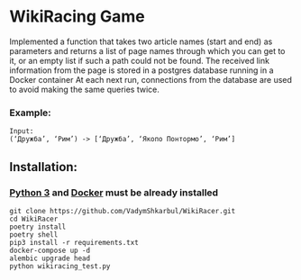 # WikiRacing Game
Іmplemented a function that takes two article names (start and end) as parameters and returns a list of page names through which you can get to it, or an empty list if such a path could not be found.
The received link information from the page is stored in a postgres database running in a Docker container
At each next run, connections from the database are used to avoid making the same queries twice.
### Example:
```shell
Input:
(‘Дружба’, ‘Рим’) -> [‘Дружба’, ‘Якопо Понтормо’, ‘Рим’]
```
## Installation:
### [Python 3](https://www.python.org/downloads/) and [Docker](https://docs.docker.com/get-docker/) must be already installed
```shell
git clone https://github.com/VadymShkarbul/WikiRacer.git
cd WikiRacer
poetry install
poetry shell
pip3 install -r requirements.txt
docker-compose up -d
alembic upgrade head
python wikiracing_test.py
```